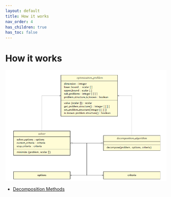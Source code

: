 ```yaml
---
layout: default
title: How it works
nav_order: 4
has_children: true
has_toc: false
---
```

# How it works

![Class Diagram](images/class_diagram.png)


- [Decomposition Methods](how-it-works/static-decomposition-methods.md)


<!-- Generated with mdsplit: https://github.com/alandefreitas/mdsplit -->
